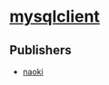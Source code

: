 # [mysqlclient](https://pypi.org/project/mysqlclient)



## Publishers
- [naoki](https://pypi.org/user/naoki)

